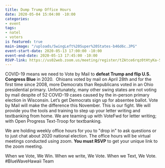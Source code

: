 ```yaml
---
title: Dump Trump Office Hours
date: 2020-05-04 15:04:00 -10:00
categories:
- event
tags:
- natel
- voters
is featured: true
main-image: "/uploads/SwingLeft%20Super%20States-b46d6c.JPG"
event-start-date: 2020-05-13 17:00:00 -10:00
event-end-date: 2020-05-13 17:45:00 -10:00
RSVP-link: https://us02web.zoom.us/meeting/register/tZAtce6rqz0tHtyKa-SRuynOUbcScR8uExPA
---
```


COVID-19 means we need to Vote by Mail to **defeat Trump and flip U.S. Congress Blue** in 2020.  Ohioans voted by mail on April 28th and for the first time since 2008, more Democrats than Republicans voted in an Ohio presidential primary.  Unfortunately, many other swing states are not voting by mail despite of 52 COVID-19 cases caused by the in-person primary election in Wisconsin.  Let’s get Democrats sign up for absentee ballot.  Vote by Mail will make the difference this November.  This is our fight.
We will provide you the tools and training to step up your letter writing and textbanking from home. We are teaming up with VoteFwd for letter writing; with Open Progress Text-Troop for textbanking.  

We are holding weekly office hours for you to "drop in" to ask questions or to just chat about 2020 national election.  The office hours will be virtual meetings conducted using zoom. **You must RSVP** to get your unique link to the zoom meeting.  

When we Vote, We Win.  When we write, We Vote.  When we Text, We Vote.
#BlueWaveHawaii Team